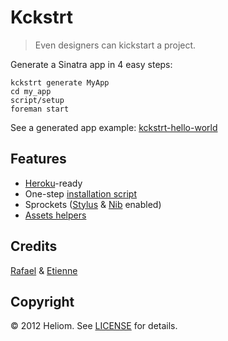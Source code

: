 # Kckstrt
> Even designers can kickstart a project.

Generate a Sinatra app in 4 easy steps:

```
kckstrt generate MyApp
cd my_app
script/setup
foreman start
```

See a generated app example: [kckstrt-hello-world][helloworld]

## Features
- [Heroku]-ready
- One-step [installation script][installation]
- Sprockets ([Stylus][] & [Nib][] enabled)
- [Assets helpers][helpers]

## Credits
[Rafael][rafBM] & [Etienne][EtienneLem]

## Copyright
© 2012 Heliom. See [LICENSE][] for details.

[helloworld]: https://github.com/heliom/kckstrt-hello-world
[Heroku]: http://www.heroku.com
[installation]: lib/kckstrt/templates/script/setup
[Stylus]: https://github.com/learnBoost/stylus
[Nib]: https://github.com/visionmedia/nib
[helpers]: lib/kckstrt/templates/app/helpers/helpers.rb
[rafBM]: https://github.com/rafBM
[EtienneLem]: https://github.com/EtienneLem
[LICENSE]: ./LICENSE.md
